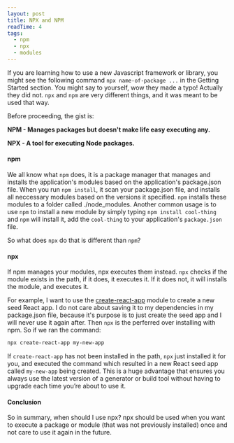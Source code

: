 ```yaml
---
layout: post
title: NPX and NPM
readTime: 4
tags:
  - npm
  - npx
  - modules
---
```


If you are learning how to use a new Javascript framework or library, you might see the following command <code>npx name-of-package ...</code> in the Getting Started section. You might say to yourself, wow they made a typo! Actually they did not. <code>npx</code> and <code>npm</code> are very different things, and it was meant to be used that way.

Before proceeding, the gist is: 

**NPM - Manages packages but doesn't make life easy executing any.**

**NPX - A tool for executing Node packages.**

<!--more-->

#### npm

We all know what <code>npm</code> does, it is a package manager that manages and installs the application's modules based on the application's package.json file. When you run <code>npm install</code>, it scan your package.json file, and installs all neccessary modules based on the versions it specified. <code>npm</code> installs these modules to a folder called <node>./node_modules</code>. Another common usage is to use <code>npm</code> to install a new module by simply typing <code>npm install cool-thing</code> and <code>npm</code> will install it, add the <code>cool-thing</code> to your application's <code>package.json</code> file.

So what does <code>npx</code> do that is different than <code>npm</code>?

#### npx

If npm manages your modules, npx executes them instead. <code>npx</code> checks if the module exists in the path, if it does, it executes it. If it does not, it will installs the module, and executes it. 

For example, I want to use the [create-react-app](https://github.com/facebook/create-react-app) module to create a new seed React app. I do not care about saving it to my dependencies in my package.json file, because it's purpose is to just create the seed app and I will never use it again after. Then <code>npx</code> is the perferred over installing with npm. So if we ran the command:

```bash
npx create-react-app my-new-app
```

If <code>create-react-app</code> has not been installed in the path, <code>npx</code> just installed it for you, and executed the command which resulted in a new React seed app called <code>my-new-app</code> being created. This is a huge advantage that ensures you always use the latest version of a generator or build tool without having to upgrade each time you’re about to use it.

#### Conclusion

So in summary, when should I use npx? npx should be used when you want to execute a package or module (that was not previously installed) once and not care to use it again in the future.

